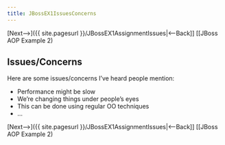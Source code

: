 ```yaml
---
title: JBossEX1IssuesConcerns
---
```

[Next-->]({{ site.pagesurl }}/JBossEX1AssignmentIssues|<--Back]] [[JBoss AOP Example 2)

## Issues/Concerns
Here are some issues/concerns I’ve heard people mention:
* Performance might be slow
* We’re changing things under people’s eyes
* This can be done using regular OO techniques
* …

[Next-->]({{ site.pagesurl }}/JBossEX1AssignmentIssues|<--Back]] [[JBoss AOP Example 2)
